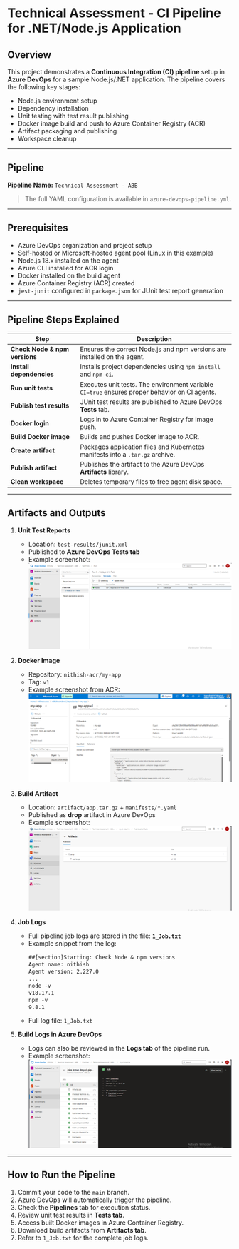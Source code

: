 # Technical Assessment - CI Pipeline for .NET/Node.js Application

## Overview

This project demonstrates a **Continuous Integration (CI) pipeline** setup in **Azure DevOps** for a sample Node.js/.NET application. The pipeline covers the following key stages:

- Node.js environment setup  
- Dependency installation  
- Unit testing with test result publishing  
- Docker image build and push to Azure Container Registry (ACR)  
- Artifact packaging and publishing  
- Workspace cleanup  

---

## Pipeline

**Pipeline Name:** `Technical Assessment - ABB`  

> The full YAML configuration is available in `azure-devops-pipeline.yml`.  

---

## Prerequisites

- Azure DevOps organization and project setup  
- Self-hosted or Microsoft-hosted agent pool (Linux in this example)  
- Node.js 18.x installed on the agent  
- Azure CLI installed for ACR login  
- Docker installed on the build agent  
- Azure Container Registry (ACR) created  
- `jest-junit` configured in `package.json` for JUnit test report generation  

---

## Pipeline Steps Explained

| Step | Description |
|------|-------------|
| **Check Node & npm versions** | Ensures the correct Node.js and npm versions are installed on the agent. |
| **Install dependencies** | Installs project dependencies using `npm install` and `npm ci`. |
| **Run unit tests** | Executes unit tests. The environment variable `CI=true` ensures proper behavior on CI agents. |
| **Publish test results** | JUnit test results are published to Azure DevOps **Tests** tab. |
| **Docker login** | Logs in to Azure Container Registry for image push. |
| **Build Docker image** | Builds and pushes Docker image to ACR. |
| **Create artifact** | Packages application files and Kubernetes manifests into a `.tar.gz` archive. |
| **Publish artifact** | Publishes the artifact to the Azure DevOps **Artifacts** library. |
| **Clean workspace** | Deletes temporary files to free agent disk space. |

---

## Artifacts and Outputs

1. **Unit Test Reports**  
   - Location: `test-results/junit.xml`  
   - Published to **Azure DevOps Tests tab**  
   - Example screenshot:  
     ![Unit Test Report](./screenshots/unit-test-report.png)

2. **Docker Image**  
   - Repository: `nithish-acr/my-app`  
   - Tag: `v1`  
   - Example screenshot from ACR:  
     ![Docker Image in ACR](./screenshots/docker-acr.png)

3. **Build Artifact**  
   - Location: `artifact/app.tar.gz` + `manifests/*.yaml`  
   - Published as **drop** artifact in Azure DevOps  
   - Example screenshot:  
     ![Published Artifact](./screenshots/published-artifact.png)

4. **Job Logs**  
   - Full pipeline job logs are stored in the file: **`1_Job.txt`**  
   - Example snippet from the log:  
     ```text
     ##[section]Starting: Check Node & npm versions
     Agent name: nithish
     Agent version: 2.227.0
     ...
     node -v
     v18.17.1
     npm -v
     9.8.1
     ```
   - Full log file: `1_Job.txt`

5. **Build Logs in Azure DevOps**  
   - Logs can also be reviewed in the **Logs tab** of the pipeline run.  
   - Example screenshot:  
     ![Build Logs](./screenshots/build-logs.png)

---

## How to Run the Pipeline

1. Commit your code to the `main` branch.  
2. Azure DevOps will automatically trigger the pipeline.  
3. Check the **Pipelines** tab for execution status.  
4. Review unit test results in **Tests tab**.  
5. Access built Docker images in Azure Container Registry.  
6. Download build artifacts from **Artifacts tab**.  
7. Refer to `1_Job.txt` for the complete job logs.  
